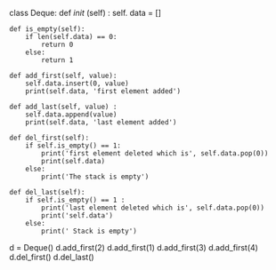 class Deque:
    def _init_ (self) :
        self. data = []

    def is_empty(self):
        if len(self.data) == 0:
            return 0
        else:
            return 1

    def add_first(self, value):
        self.data.insert(0, value)
        print(self.data, 'first element added')
        
    def add_last(self, value) :
        self.data.append(value)
        print(self.data, 'last element added')

    def del_first(self):
        if self.is_empty() == 1:
            print('first element deleted which is', self.data.pop(0))
            print(self.data)
        else:
            print('The stack is empty')

    def del_last(self):
        if self.is_empty() == 1 :
            print('last element deleted which is', self.data.pop(0))
            print('self.data')
        else:
            print(' Stack is empty')

d = Deque()
d.add_first(2)
d.add_first(1)
d.add_first(3)
d.add_first(4)
d.del_first()
d.del_last()
